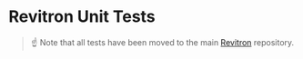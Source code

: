 # Revitron Unit Tests

> :point_up: Note that all tests have been moved to the main [Revitron](https://github.com/revitron/revitron) repository.